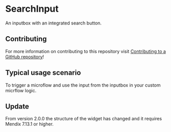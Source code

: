 # SearchInput

An inputbox with an integrated search button.

## Contributing

For more information on contributing to this repository visit [Contributing to a GitHub repository](https://world.mendix.com/display/howto50/Contributing+to+a+GitHub+repository)!

## Typical usage scenario

To trigger a microflow and use the input from the inputbox in your custom micrflow logic.

## Update

From version 2.0.0 the structure of the widget has changed and it requires Mendix 7.13.1 or higher.
